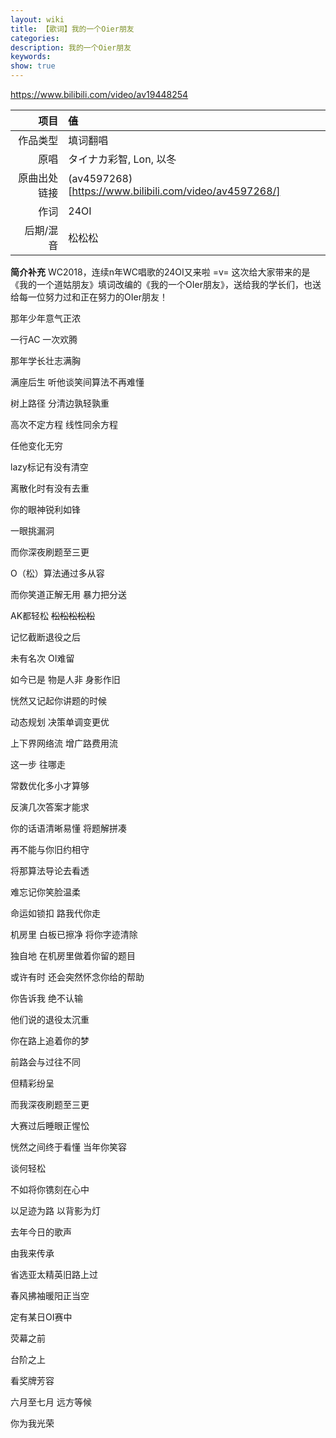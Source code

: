 ```yaml
---
layout: wiki
title: 【歌词】我的一个Oier朋友
categories: 
description: 我的一个Oier朋友
keywords: 
show: true
---
```


https://www.bilibili.com/video/av19448254

| 项目 | ~~值~~ |
| --: | :-- |
| 作品类型 | 填词翻唱 | 
| 原唱 | タイナカ彩智, Lon, 以冬 |
| 原曲出处链接 | (av4597268)[https://www.bilibili.com/video/av4597268/] |
| 作词 | 24OI |
| 后期/混音 | 松松松 |

**简介补充** WC2018，连续n年WC唱歌的24OI又来啦 =v=  这次给大家带来的是《我的一个道姑朋友》填词改编的《我的一个OIer朋友》，送给我的学长们，也送给每一位努力过和正在努力的OIer朋友！

那年少年意气正浓

一行AC 一次欢腾

那年学长壮志满胸

满座后生 听他谈笑间算法不再难懂

树上路径 分清边孰轻孰重

高次不定方程 线性同余方程

任他变化无穷

lazy标记有没有清空

离散化时有没有去重

你的眼神锐利如锋

一眼挑漏洞

而你深夜刷题至三更

O（松）算法通过多从容

而你笑道正解无用 暴力把分送

AK都轻松 ~~松松松松松~~

记忆截断退役之后

未有名次 OI难留

如今已是 物是人非 身影作旧

恍然又记起你讲题的时候

动态规划 决策单调变更优

上下界网络流 增广路费用流

这一步 往哪走

常数优化多小才算够

反演几次答案才能求

你的话语清晰易懂 将题解拼凑

再不能与你旧约相守

将那算法导论去看透

难忘记你笑脸温柔

命运如锁扣 路我代你走

机房里 白板已擦净 将你字迹清除

独自地 在机房里做着你留的题目

或许有时 还会突然怀念你给的帮助

你告诉我 绝不认输

他们说的退役太沉重

你在路上追着你的梦

前路会与过往不同

但精彩纷呈

而我深夜刷题至三更

大赛过后睡眼正惺忪

恍然之间终于看懂 当年你笑容

谈何轻松

不如将你镌刻在心中

以足迹为路 以背影为灯

去年今日的歌声

由我来传承

省选亚太精英旧路上过

春风拂袖暖阳正当空

定有某日OI赛中

荧幕之前

台阶之上

看奖牌芳容

六月至七月 远方等候

你为我光荣
